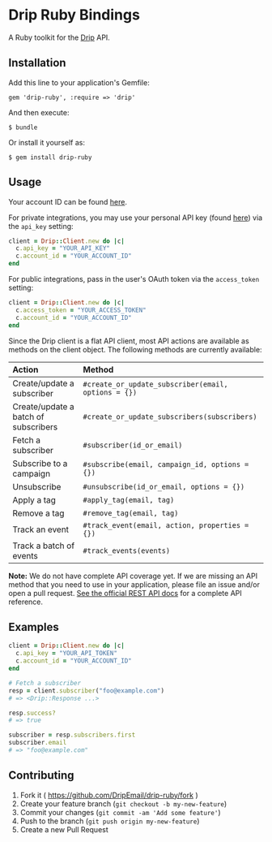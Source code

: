 # Drip Ruby Bindings

A Ruby toolkit for the [Drip](https://www.getdrip.com/) API.

## Installation

Add this line to your application's Gemfile:

    gem 'drip-ruby', :require => 'drip'

And then execute:

    $ bundle

Or install it yourself as:

    $ gem install drip-ruby

## Usage

Your account ID can be found [here](https://www.getdrip.com/settings/site).

For private integrations, you may use your personal API key (found
[here](https://www.getdrip.com/user/edit)) via the `api_key` setting:

```ruby
client = Drip::Client.new do |c|
  c.api_key = "YOUR_API_KEY"
  c.account_id = "YOUR_ACCOUNT_ID"
end
```

For public integrations, pass in the user's OAuth token via the `access_token`
setting:

```ruby
client = Drip::Client.new do |c|
  c.access_token = "YOUR_ACCESS_TOKEN"
  c.account_id = "YOUR_ACCOUNT_ID"
end
```

Since the Drip client is a flat API client, most API actions are available
as methods on the client object. The following methods are currently available:

| Action                     | Method                                               |
| :------------------------- | :--------------------------------------------------- |
| Create/update a subscriber | `#create_or_update_subscriber(email, options = {})`  |
| Create/update a batch of subscribers | `#create_or_update_subscribers(subscribers)` |
| Fetch a subscriber         | `#subscriber(id_or_email)`                           |
| Subscribe to a campaign    | `#subscribe(email, campaign_id, options = {})`       |
| Unsubscribe                | `#unsubscribe(id_or_email, options = {})`            |
| Apply a tag                | `#apply_tag(email, tag)`                             |
| Remove a tag               | `#remove_tag(email, tag)`                            |
| Track an event             | `#track_event(email, action, properties = {})`       |
| Track a batch of events    | `#track_events(events)`                              |


**Note:** We do not have complete API coverage yet. If we are missing an API method
that you need to use in your application, please file an issue and/or open a
pull request. [See the official REST API docs](https://www.getdrip.com/docs/rest-api)
for a complete API reference.

## Examples

```ruby
client = Drip::Client.new do |c|
  c.api_key = "YOUR_API_TOKEN"
  c.account_id = "YOUR_ACCOUNT_ID"
end

# Fetch a subscriber
resp = client.subscriber("foo@example.com")
# => <Drip::Response ...>

resp.success?
# => true

subscriber = resp.subscribers.first
subscriber.email
# => "foo@example.com"
```

## Contributing

1. Fork it ( https://github.com/DripEmail/drip-ruby/fork )
2. Create your feature branch (`git checkout -b my-new-feature`)
3. Commit your changes (`git commit -am 'Add some feature'`)
4. Push to the branch (`git push origin my-new-feature`)
5. Create a new Pull Request
